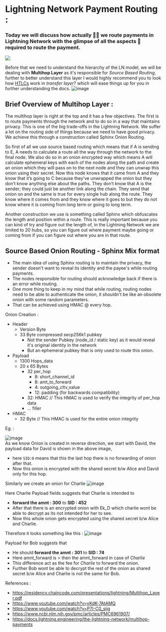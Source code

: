 # Lightning Network Payment Routing : 
### Today we will discuss how actually 🤷‍♂️ we route payments in Lightning Network with the glimpse of all the aspects 🧙 required to route the payment.<br> 
![](https://steemitimages.com/640x0/https://cdn.steemitimages.com/DQmexE6Ln7PX2R4c4YxW3jYBqerQ1c3nX92e32HHLAWmXJh/screenshot%20(22).png) 

Before that we need to understand the hierarchy of the LN model, we will be dealing with **Multihop Layer** as it's responsible for *Source Based Routing*, further to better understand this layer I would highly recommend you to look how [HTLCs](https://medium.com/softblocks/lightning-network-in-depth-part-2-htlc-and-payment-routing-db46aea445a8) work in *transfer layer*? which will ease things up for you in further understanding the docs. ![image](https://user-images.githubusercontent.com/40585900/129501973-abf93cac-2813-40f6-8019-1af9adebfa25.png) 

## Brief Overview of Multihop Layer :

The multihop layer is right at the top and it has a few objectives. The first is to route payments through the network and to do so in a way that maintains privacy. This is one of the big trade-offs in the Lightning Network. We suffer a lot on the routing side of things because we need to have good privacy. We achieve this through a construction called Sphinx Onion Routing.

So first of all we use source based routing which means that if A is sending to E, A needs to calculate a route all the way through the network to the final node. We also do so in an onion encrypted way which means A will calculate ephemeral keys with each of the nodes along the path and create an onion which they will pass on to the next node and they can unwrap this onion using their secret. Now this node knows that it came from A and they know that it’s going to C because they’ve unwrapped the onion but they don’t know anything else about the paths. They don’t know that A is the sender; they could just be another link along the chain. They send that onion on and the same is true for every single hub along the route. They know where it comes from and they know where it goes to but they do not know where it is coming from long term or going to long term.

Another construction we use is something called Sphinx which obfuscates the length and position within a route. This is really important because you can kind of try and figure out the length of, in the Lightning Network we are limited to 20 hubs, so you can figure out where payment maybe going or coming from if you can figure out where you are in that route.

## Source Based Onion Routing - Sphinx Mix format 

  * The main idea of using Sphinx routing is to maintain the privacy, the sender doesn't want to reveal its identity and the payee's while routing payments.
  * The nodes responsible for routing should acknowledge back if there is an error while routing.
  * One more thing to keep in my mind that while routing, routing nodes need to be able to authenticate the onion, it shouldn't be like an obsolete onion with some random parameters.
  *  That can be achieved using HMAC @ every hop.
 
Onion Creation :  
  * Header
     * Version Byte
     * 33 Byte compressed secp256k1 pubkey
        * Not the sender Pubkey (node_id / static key) as it would reveal it's original identity in the network
        * But an ephemeral pubkey that is only used to route this onion.
  * Payload
    * 1300 Hops_data
    * 20 x 65 Bytes
       * 32 per_hop
         * 8: short_channel_id
         * 8: amt_to_forward
         * 4: outgoing_cltv_value
         * 12: padding (for backwards compatibility)
       * 32: HMAC   // This HMAC is used to verify the integrity of per_hop data
       * … filler
  * HMAC 
    * 32 Byte // This HMAC is used for the entire onion integrity

Eg. :

![image](https://user-images.githubusercontent.com/40585900/129837446-d68be52d-fef2-4f11-b017-719366491f33.png)<br>
As we know Onion is created in reverse direction, we start with David, the payload data for David is shown in the above image,
  * here `SID:0` means that this the last hop there is no forwarding of onion after that.  
  * Now this onion is encrypted with the shared secret b/w Alice and David only for this hop.

Similarly we create an onion for Charlie 
![image](https://user-images.githubusercontent.com/40585900/129840487-02572afe-9b0f-4437-883a-9d362f8dac90.png)<br>

Here Charlie Payload fields suggests that Charlie is intended to 
* **forward the amnt : 300** to **SID : 452** 
* After that there is an encrypted onion with Ek_D which charlie wont be able to decrypt as its not intended for her to see. 
* Now this whole onion gets encrypted using the shared secret b/w Alice and Charlie.

Therefore it looks something like this : 
![image](https://user-images.githubusercontent.com/40585900/129841575-cb06b0a3-d5d0-4ccf-921a-f9992a577d85.png)<br>

Payload for Bob suggests that 
* He should **forward the amnt : 301** to **SID : 74** 
* Here amnt_forward is > then the amnt_forward in case of *Charlie* 
* This difference act as the fee for *Charlie* to forward the onion.
* Further Bob wont be able to decrypt the rest of the onion as shared secret b/w Alice and Charlie is not the same for Bob.

References : 

 * https://residency.chaincode.com/presentations/lightning/Multihop_Layer.pdf
 * https://www.youtube.com/watch?v=yKdK-7AtAMQ
 * https://www.youtube.com/watch?v=P7I-C0_sijg
 * https://www.ncbi.nlm.nih.gov/pmc/articles/PMC6961907/
 * https://docs.lightning.engineering/the-lightning-network/multihop-payments




